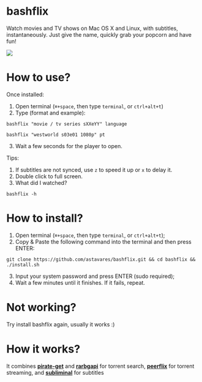 # bashflix
Watch movies and TV shows on Mac OS X and Linux, with subtitles, instantaneously. Just give the name, quickly grab your popcorn and have fun!

![](https://media.giphy.com/media/mACRrW4R25kuQLexXn/giphy.gif)

# How to use?
Once installed:
1. Open terminal (```⌘+space```, then type ```terminal```, or ```ctrl+alt+t```)
2. Type (format and example):
```
bashflix "movie / tv series sXXeYY" language
```
```
bashflix "westworld s03e01 1080p" pt
```
3. Wait a few seconds for the player to open.

Tips:
1. If subtitles are not synced, use ```z``` to speed it up or ```x``` to delay it.
2. Double click to full screen.
3. What did I watched?
```
bashflix -h
```

# How to install?
1. Open terminal (```⌘+space```, then type ```terminal```, or ```ctrl+alt+t```);
2. Copy & Paste the following command into the terminal and then press ENTER:
```
git clone https://github.com/astavares/bashflix.git && cd bashflix && ./install.sh
```
3. Input your system password and press ENTER (sudo required);
4. Wait a few minutes until it finishes. If it fails, repeat.

# Not working?
Try install bashflix again, usually it works :)

# How it works?

It combines [**pirate-get**](https://github.com/vikstrous/pirate-get) and [**rarbgapi**](https://pypi.org/project/RarbgAPI/) for torrent search, [**peerflix**](https://github.com/mafintosh/peerflix) for torrent streaming, and [**subliminal**](https://github.com/Diaoul/subliminal) for subtitles

